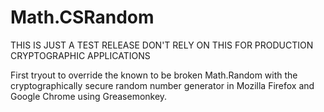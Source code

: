 # Math.CSRandom
THIS IS JUST A TEST RELEASE DON'T RELY ON THIS FOR PRODUCTION CRYPTOGRAPHIC APPLICATIONS

First tryout to override the known to be broken Math.Random with the cryptographically secure random number generator in Mozilla Firefox and Google Chrome using Greasemonkey.
